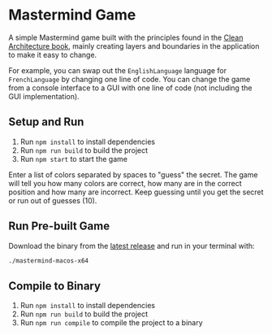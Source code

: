 # Mastermind Game

A simple Mastermind game built with the principles found in the [Clean Architecture book](https://amzn.to/3XlPSCF), mainly creating layers and boundaries in the application to make it easy to change.

For example, you can swap out the `EnglishLanguage` language for `FrenchLanguage` by changing one line of code. You can change the game from a console interface to a GUI with one line of code (not including the GUI implementation).

## Setup and Run

1. Run `npm install` to install dependencies
2. Run `npm run build` to build the project
3. Run `npm start` to start the game

Enter a list of colors separated by spaces to "guess" the secret. The game will tell you how many colors are correct, how many are in the correct position and how many are incorrect. Keep guessing until you get the secret or run out of guesses (10).

## Run Pre-built Game

Download the binary from the [latest release](https://github.com/jakecyr/mastermind/releases) and run in your terminal with:

```bash
./mastermind-macos-x64
```

## Compile to Binary

1. Run `npm install` to install dependencies
2. Run `npm run build` to build the project
3. Run `npm run compile` to compile the project to a binary

